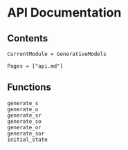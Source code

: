# API Documentation

## Contents

```@meta
CurrentModule = GenerativeModels
```

```@contents
Pages = ["api.md"]
```


## Functions

```@docs
generate_s
generate_o
generate_sr
generate_so
generate_or
generate_sor
initial_state
```
